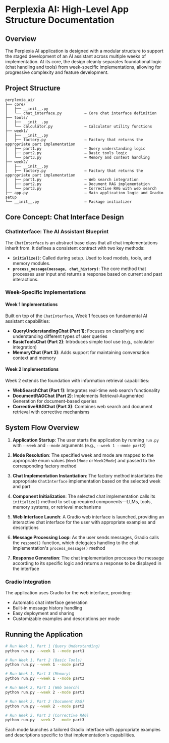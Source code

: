 # Perplexia AI: High-Level App Structure Documentation

## Overview

The Perplexia AI application is designed with a modular structure to support the staged development of an AI assistant across multiple weeks of implementation. At its core, the design cleanly separates foundational logic (chat handling and tools) from week-specific implementations, allowing for progressive complexity and feature development.

## Project Structure

```
perplexia_ai/
├── core/
│   ├── __init__.py
│   └── chat_interface.py          → Core chat interface definition
├── tools/
│   ├── __init__.py
│   └── calculator.py              → Calculator utility functions
├── week1/
│   ├── __init__.py
│   ├── factory.py                 → Factory that returns the appropriate part implementation
│   ├── part1.py                   → Query understanding logic
│   ├── part2.py                   → Basic tools logic
│   └── part3.py                   → Memory and context handling
├── week2/
│   ├── __init__.py
│   ├── factory.py                 → Factory that returns the appropriate part implementation
│   ├── part1.py                   → Web search integration
│   ├── part2.py                   → Document RAG implementation
│   └── part3.py                   → Corrective RAG with web search
├── app.py                         → Main application logic and Gradio setup
└── __init__.py                    → Package initializer
```

## Core Concept: Chat Interface Design

### ChatInterface: The AI Assistant Blueprint

The `ChatInterface` is an abstract base class that all chat implementations inherit from. It defines a consistent contract with two key methods:

- **`initialize()`**: Called during setup. Used to load models, tools, and memory modules.
- **`process_message(message, chat_history)`**: The core method that processes user input and returns a response based on current and past interactions.

### Week-Specific Implementations

#### Week 1 Implementations
Built on top of the `ChatInterface`, Week 1 focuses on fundamental AI assistant capabilities:

- **QueryUnderstandingChat (Part 1)**: Focuses on classifying and understanding different types of user queries
- **BasicToolsChat (Part 2)**: Introduces simple tool use (e.g., calculator integration)
- **MemoryChat (Part 3)**: Adds support for maintaining conversation context and memory

#### Week 2 Implementations
Week 2 extends the foundation with information retrieval capabilities:

- **WebSearchChat (Part 1)**: Integrates real-time web search functionality
- **DocumentRAGChat (Part 2)**: Implements Retrieval-Augmented Generation for document-based queries
- **CorrectiveRAGChat (Part 3)**: Combines web search and document retrieval with corrective mechanisms

## System Flow Overview

1. **Application Startup**: The user starts the application by running `run.py` with `--week` and `--mode` arguments (e.g., `--week 1 --mode part2`)

2. **Mode Resolution**: The specified week and mode are mapped to the appropriate enum values (`Week1Mode` or `Week2Mode`) and passed to the corresponding factory method

3. **Chat Implementation Instantiation**: The factory method instantiates the appropriate `ChatInterface` implementation based on the selected week and part

4. **Component Initialization**: The selected chat implementation calls its `initialize()` method to set up required components—LLMs, tools, memory systems, or retrieval mechanisms

5. **Web Interface Launch**: A Gradio web interface is launched, providing an interactive chat interface for the user with appropriate examples and descriptions

6. **Message Processing Loop**: As the user sends messages, Gradio calls the `respond()` function, which delegates handling to the chat implementation's `process_message()` method

7. **Response Generation**: The chat implementation processes the message according to its specific logic and returns a response to be displayed in the interface

### Gradio Integration
The application uses Gradio for the web interface, providing:
- Automatic chat interface generation
- Built-in message history handling
- Easy deployment and sharing
- Customizable examples and descriptions per mode

## Running the Application

```bash
# Run Week 1, Part 1 (Query Understanding)
python run.py --week 1 --mode part1

# Run Week 1, Part 2 (Basic Tools)
python run.py --week 1 --mode part2  

# Run Week 1, Part 3 (Memory)
python run.py --week 1 --mode part3

# Run Week 2, Part 1 (Web Search)
python run.py --week 2 --mode part1

# Run Week 2, Part 2 (Document RAG)
python run.py --week 2 --mode part2

# Run Week 2, Part 3 (Corrective RAG)
python run.py --week 2 --mode part3
```

Each mode launches a tailored Gradio interface with appropriate examples and descriptions specific to that implementation's capabilities.

